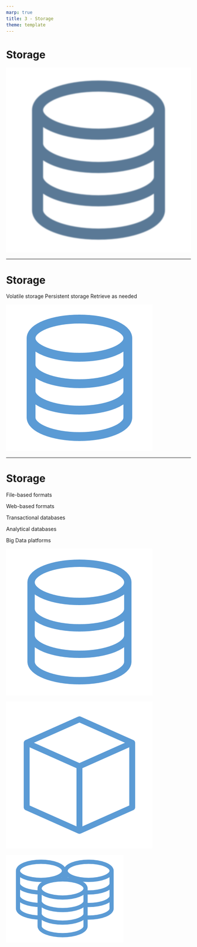 ```yaml
---
marp: true
title: 3 - Storage
theme: template
---
```


# Storage

![bg contain](images/519-4.png)

<!--
The second step in the data lifecycle is data storage.
-->

---

<!-- _class: title-two-content-left -->

# Storage

Volatile storage
Persistent storage
Retrieve as needed

![image](images/465-5.png)

<!--
Once we've collected and recorded an observation as data, we need to store it so that it can be retrieved for future analysis.

[1] As data are being recorded by sensors, these data are first recorded temporarily in a type of memory called volatile storage.

Volatile storage means that the data are lost when the device loses power.

As a result, we need to transfer our data somewhere more permanent, so that they will be available anytime we need them.

In data science, we store our data in one of several persistent-storage mediums.

[2] Persistent storage, means that the device retains the data after the power to the device has been shut off.

For example, a computer's hard drive retains its data even if you turn the power off and then turn it back on again.

[3] By storing our data in a persistent storage medium, we can retrieve our data as needed.

Unless we overwrite the data, or the device permanently fails, our data should always remain available.
-->

---

<!-- _class: title-five-content -->

# Storage

File-based formats

Web-based formats

Transactional databases

Analytical databases

Big Data platforms



![image](images/513-28.png)

![image](images/513-32.png)

![image](images/513-25.png)

<!--
Data can be stored in computers in several ways:

[1] First, we have file-based formats - which store data in files on the filesystem of a computer.

For example, comma-separate values (or CSV) files and Excel spreadsheets.

[2] Next, we have web-based formats - which store data in formats best suited for data transfer over the internet.

For example, eXtensible markup language (or XML) and javascript-object notation (or JSON)

[3] Third, we have transactional databases - which store data in a form best suited for transaction processing.

For example, normalized relational databases and No-SQL databases.

[4] Forth, we have analytical databases - which store data in a format best suited for analytical processing.

For example, data warehouses, data marts, and data cubes.

[5] And finally, we have Big Data platforms - which can store massive data sets by distributing both data and processing across many computers

For example, Spark, Hive, and Hadoop.

There are many options to choose from, so it's important to know which option is right for your specific data-storage scenario.
-->